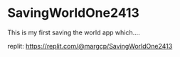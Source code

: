 # SavingWorldOne2413

This is my first saving the world app which....

replit: https://replit.com/@margcp/SavingWorldOne2413
